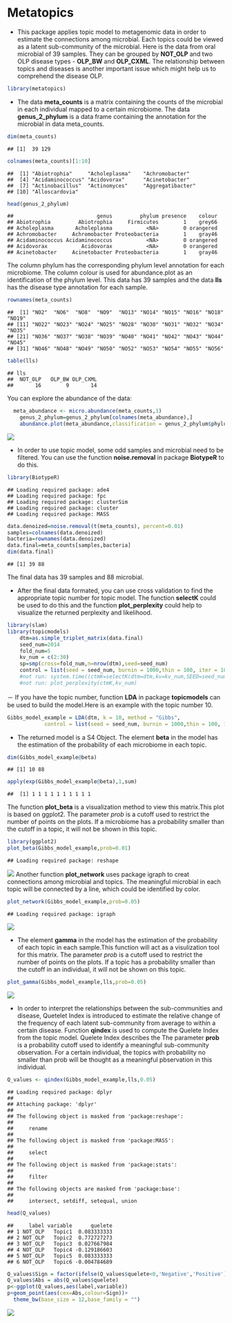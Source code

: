 # Metatopics
- This package applies topic model to metagenomic data in order to estimate the connections among microbial. Each topics could be viewed as a latent sub-community of the microbial. Here is the data from oral microbial of 39 samples. They can be grouped by **NOT_OLP** and two OLP disease types - **OLP_BW** and **OLP_CXML**. The relationship between topics and diseases is another important issue which might help us to comprehend the disease OLP.


```r
library(metatopics)
```
- The data **meta_counts** is a matrix containing the counts of the microbial in each individual mapped to a certain microbiome. The data **genus_2_phylum** is a data frame containing the annotation for the microbial in data meta_counts.

```r
dim(meta_counts)
```

```
## [1]  39 129
```

```r
colnames(meta_counts)[1:10]
```

```
##  [1] "Abiotrophia"     "Acholeplasma"    "Achromobacter"  
##  [4] "Acidaminococcus" "Acidovorax"      "Acinetobacter"  
##  [7] "Actinobacillus"  "Actinomyces"     "Aggregatibacter"
## [10] "Alloscardovia"
```

```r
head(genus_2_phylum)
```

```
##                           genus         phylum presence    colour
## Abiotrophia         Abiotrophia     Firmicutes        1    grey66
## Acholeplasma       Acholeplasma           <NA>        0 orangered
## Achromobacter     Achromobacter Proteobacteria        1    gray46
## Acidaminococcus Acidaminococcus           <NA>        0 orangered
## Acidovorax           Acidovorax           <NA>        0 orangered
## Acinetobacter     Acinetobacter Proteobacteria        1    gray46
```
The column phylum has the corresponding phylum level annotation for each microbiome. The column colour is used for abundance.plot as an identification of the phylum level.
This data has 39 samples and the data **lls** has the disease type annotation for each sample.

```r
rownames(meta_counts)
```

```
##  [1] "NO2"  "NO6"  "NO8"  "NO9"  "NO13" "NO14" "NO15" "NO16" "NO18" "NO19"
## [11] "NO22" "NO23" "NO24" "NO25" "NO28" "NO30" "NO31" "NO32" "NO34" "NO35"
## [21] "NO36" "NO37" "NO38" "NO39" "NO40" "NO41" "NO42" "NO43" "NO44" "NO45"
## [31] "NO46" "NO48" "NO49" "NO50" "NO52" "NO53" "NO54" "NO55" "NO56"
```

```r
table(lls)
```

```
## lls
##  NOT_OLP   OLP_BW OLP_CXML 
##       16        9       14
```

You can explore the abundance of the data:

```r
  meta_abundance <- micro.abundance(meta_counts,1)
	genus_2_phylum=genus_2_phylum[colnames(meta_abundance),]
	abundance.plot(meta_abundance,classification = genus_2_phylum$phylum,col=genus_2_phylum$colour)
```

![](Readme_files/figure-html/unnamed-chunk-4-1.png) 

- In order to use topic model, some odd samples and microbial need to be filtered. You can use the function **noise.removal** in package **BiotypeR** to do this.

```r
library(BiotypeR)
```

```
## Loading required package: ade4
## Loading required package: fpc
## Loading required package: clusterSim
## Loading required package: cluster
## Loading required package: MASS
```

```r
data.denoized=noise.removal(t(meta_counts), percent=0.01)
samples=colnames(data.denoized)
bacteria=rownames(data.denoized)
data.final=meta_counts[samples,bacteria]
dim(data.final)
```

```
## [1] 39 88
```
The final data has 39 samples and 88 microbial.
- After the final data formated, you can use cross validation to find the appropriate topic number for topic model. The function **selectK** could be used to do this and the function **plot_perplexity** could help to visualize the returned perplexity and likelihood.

```r
library(slam)
library(topicmodels)
	dtm=as.simple_triplet_matrix(data.final)
	seed_num=2014
	fold_num=5
	kv_num = c(2:30)
	sp=smp(cross=fold_num,n=nrow(dtm),seed=seed_num)
	control = list(seed = seed_num, burnin = 1000,thin = 100, iter = 1000)
	#not run: system.time((ctmK=selectK(dtm=dtm,kv=kv_num,SEED=seed_num,cross=fold_num,sp=sp,method='Gibbs',control=control)))
	#not run: plot_perplexity(ctmK,kv_num)
```
－ If you have the topic number, function **LDA** in package **topicmodels** can be used to build the model.Here is an example with the topic number 10.

```r
Gibbs_model_example = LDA(dtm, k = 10, method = "Gibbs",
            control = list(seed = seed_num, burnin = 1000,thin = 100, iter = 1000))
```
- The returned model is a S4 Object. The element **beta** in the model has the estimation of the probability of each microbiome in each topic.

```r
dim(Gibbs_model_example@beta)
```

```
## [1] 10 88
```

```r
apply(exp(Gibbs_model_example@beta),1,sum)
```

```
##  [1] 1 1 1 1 1 1 1 1 1 1
```
The function **plot_beta** is a visualization method to view this matrix.This plot is based on ggplot2. The parameter *prob* is a cutoff used to restrict the number of points on the plots. If a microbiome has a probability smaller than the cutoff in a topic, it will not be shown in this topic.

```r
library(ggplot2)
plot_beta(Gibbs_model_example,prob=0.01)
```

```
## Loading required package: reshape
```

![](Readme_files/figure-html/unnamed-chunk-9-1.png) 
Another function **plot_network** uses package igraph to creat connections among microbial and topics. The meaningful microbial in each topic will be connected by a line, which could be identified by color.

```r
plot_network(Gibbs_model_example,prob=0.05)
```

```
## Loading required package: igraph
```

![](Readme_files/figure-html/unnamed-chunk-10-1.png) 

- The element **gamma** in the model has the estimation of the probability of each topic in each sample.This function will act as a visulization tool for this matrix. The parameter *prob* is a cutoff used to restrict the number of points on the plots. If a topic has a probability smaller than the cutoff in an individual, it will not be shown on this topic. 

```r
plot_gamma(Gibbs_model_example,lls,prob=0.05)
```

![](Readme_files/figure-html/unnamed-chunk-11-1.png) 

- In order to interpret the relationships between the sub-communities and disease, Quetelet Index is introduced to estimate the relative change of the frequency of each latent sub-community from average to within a certain disease. Function **qindex** is used to compute the Quelete Index from the topic model. Quelete Index describes the The parameter **prob** is a probability cutoff used to identify a meaningful sub-community observation. For a certain individual, the topics with probability no smaller than prob will be thought as a meaningful pbservation in this individual.

```r
Q_values <- qindex(Gibbs_model_example,lls,0.05)
```

```
## Loading required package: dplyr
## 
## Attaching package: 'dplyr'
## 
## The following object is masked from 'package:reshape':
## 
##     rename
## 
## The following object is masked from 'package:MASS':
## 
##     select
## 
## The following object is masked from 'package:stats':
## 
##     filter
## 
## The following objects are masked from 'package:base':
## 
##     intersect, setdiff, setequal, union
```

```r
head(Q_values)
```

```
##     label variable      quelete
## 1 NOT_OLP   Topic1  0.083333333
## 2 NOT_OLP   Topic2  0.772727273
## 3 NOT_OLP   Topic3  0.027667984
## 4 NOT_OLP   Topic4 -0.129186603
## 5 NOT_OLP   Topic5  0.083333333
## 6 NOT_OLP   Topic6 -0.004784689
```

```r
Q_values$Sign = factor(ifelse(Q_values$quelete<0,'Negative','Positive'),levels=c('Positive','Negative'))
Q_values$Abs = abs(Q_values$quelete)
p<-ggplot(Q_values,aes(label,variable))
p+geom_point(aes(cex=Abs,colour=Sign))+
  theme_bw(base_size = 12,base_family = "")
```

![](Readme_files/figure-html/unnamed-chunk-12-1.png) 



